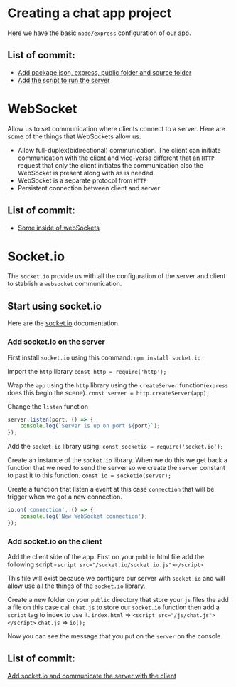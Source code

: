 # Creating a chat app project

Here we have the basic `node/express` configuration of our app.

## List of commit:

- [Add package.json, express, public folder and source folder](https://github.com/oscarpolanco/socket-practice/pull/1/commits/399cf54fcd76ba54c37ba5da0952a16a97affd08)
- [Add the script to run the server](https://github.com/oscarpolanco/socket-practice/pull/1/commits/d2d38a40409b87dda39e63846fd8e3efa087e62d)

# WebSocket

Allow us to set communication where clients connect to a server. Here are some of the things that WebSockets allow us:


- Allow full-duplex(bidirectional) communication. The client can initiate communication with the client and vice-versa different that an `HTTP` request that only the client initiates the communication also the WebSocket is present along with as is needed.
- WebSocket is a separate protocol from `HTTP`
- Persistent connection between client and server

## List of commit:

- [Some inside of webSockets](https://github.com/oscarpolanco/socket-practice/pull/2/commits/da52ca7a880f9cd085ae27bd68c85cfd57021477)

# Socket.io

The `socket.io` provide us with all the configuration of the server and client to stablish a `websocket` communication.

## Start using socket.io

Here are the [socket.io](https://socket.io/) documentation.

### Add socket.io on the server

First install `socket.io` using this command:
`npm install socket.io`

Import the `http` library
`const http = require('http');`

Wrap the `app` using the `http` library using the `createServer` function(`express` does this begin the scene).
`const server = http.createServer(app);`

Change the `listen` function
```js
server.listen(port, () => {
    console.log(`Server is up on port ${port}`);
});
```

Add the `socket.io` library using:
`const socketio = require('socket.io');`

Create an instance of the `socket.io` library. When we do this we get back a function that we need to send the server so we create the `server` constant to past it to this function.
`const io = socketio(server);`

Create a function that listen a event at this case `connection` that will be trigger when we got a new connection.
```js
io.on('connection', () => {
    console.log('New WebSocket connection');
});
```

### Add socket.io on the client

Add the client side of the app. First on your `public` html file add the following script
`<script src="/socket.io/socket.io.js"></script>`

This file will exist because we configure our server with `socket.io` and will allow use all the things of the `socket.io` library.

Create a new folder on your `public` directory that store your `js` files the add a file on this case call `chat.js` to store our `socket.io` function then add a `script` tag to index to use it.
`index.html` => `<script src="/js/chat.js"></script>`
`chat.js` => `io();`

Now you can see the message that you put on the `server` on the console.

## List of commit:
[Add socket.io and communicate the server with the client](https://github.com/oscarpolanco/socket-practice/pull/3/commits/3770c4a1f232d03d3d630fa6eae9294a2a288d55)
